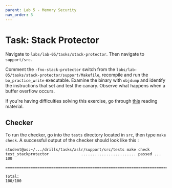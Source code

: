 ```yaml
---
parent: Lab 5 - Memory Security
nav_order: 3
---
```


# Task: Stack Protector

Navigate to `labs/lab-05/tasks/stack-protector`.
Then navigate to `support/src`.

Comment the `-fno-stack-protector` switch from the `labs/lab-05/tasks/stack-protector/support/Makefile`, recompile and run the `bo_practice_write` executable.
Examine the binary with `objdump` and identify the instructions that set and test the canary.
Observe what happens when a buffer overflow occurs.

If you're having difficulties solving this exercise, go through [this](../../reading/memory-security.md) reading material.

## Checker

To run the checker, go into the `tests` directory located in `src`, then type `make check`.
A successful output of the checker should look like this :

```console
student@os:~/.../drills/tasks/aslr/support/src/tests make check
test_stackprotector              ........................ passed ... 100

========================================================================

Total:                                                           100/100
```
